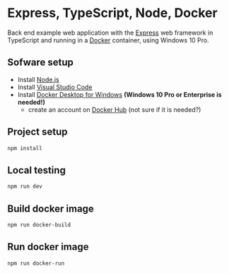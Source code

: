 # Express, TypeScript, Node, Docker

Back end example web application with the [Express](https://expressjs.com/) web framework in TypeScript and running in a [Docker](https://www.docker.com/) container, using Windows 10 Pro.

## Sofware setup

- Install [Node.js](https://nodejs.org)
- Install [Visual Studio Code](https://code.visualstudio.com/)
- Install [Docker Desktop for Windows](https://hub.docker.com/editions/community/docker-ce-desktop-windows) **(Windows 10 Pro or Enterprise is needed!)**
  - create an account on [Docker Hub](https://hub.docker.com/) (not sure if it is needed?)

## Project setup

```sh
npm install
```

## Local testing

```sh
npm run dev
```

## Build docker image

```sh
npm run docker-build
```

## Run docker image

```sh
npm run docker-run
```
